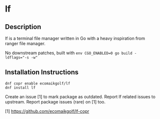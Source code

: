# lf

## Description

lf is a terminal file manager written in Go with a heavy inspiration from ranger file manager.

No downstream patches, built with `env CGO_ENABLED=0 go build -ldflags="-s -w"`

## Installation Instructions

```
dnf copr enable ecomaikgolf/lf
dnf install lf
```

Create an issue [1] to mark package as outdated. Report lf related issues to upstream. Report package issues (rare) on [1] too.

[1] https://github.com/ecomaikgolf/lf-copr
